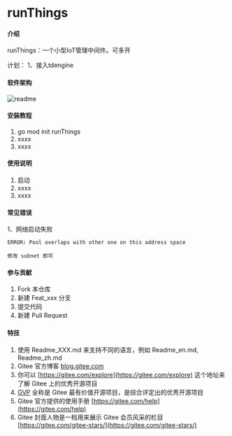# runThings

#### 介绍
runThings：一个小型IoT管理中间件。可多开

计划： 
1、接入tdengine

#### 软件架构
![readme](https://gitee.com/luoyaosheng/run-things/raw/master/doc/readme.png)


#### 安装教程

1.  go mod init runThings
2.  xxxx
3.  xxxx

#### 使用说明

1. 启动
2. xxxx
3. xxxx

#### 常见错误
1、网络启动失败
```
ERROR: Pool overlaps with other one on this address space

修改 subnet 即可
```


#### 参与贡献

1.  Fork 本仓库
2.  新建 Feat_xxx 分支
3.  提交代码
4.  新建 Pull Request


#### 特技

1.  使用 Readme\_XXX.md 来支持不同的语言，例如 Readme\_en.md, Readme\_zh.md
2.  Gitee 官方博客 [blog.gitee.com](https://blog.gitee.com)
3.  你可以 [https://gitee.com/explore](https://gitee.com/explore) 这个地址来了解 Gitee 上的优秀开源项目
4.  [GVP](https://gitee.com/gvp) 全称是 Gitee 最有价值开源项目，是综合评定出的优秀开源项目
5.  Gitee 官方提供的使用手册 [https://gitee.com/help](https://gitee.com/help)
6.  Gitee 封面人物是一档用来展示 Gitee 会员风采的栏目 [https://gitee.com/gitee-stars/](https://gitee.com/gitee-stars/)
